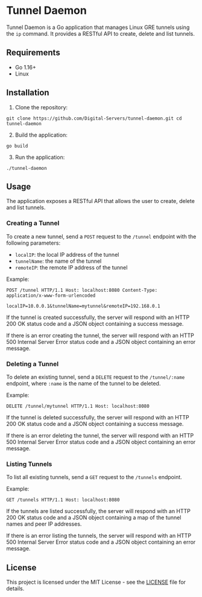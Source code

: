 # Tunnel Daemon

Tunnel Daemon is a Go application that manages Linux GRE tunnels using the `ip` command. It provides a RESTful API to create, delete and list tunnels.

## Requirements

- Go 1.16+
- Linux

## Installation

1. Clone the repository:

`git clone https://github.com/Digital-Servers/tunnel-daemon.git
cd tunnel-daemon`

2. Build the application:

`go build`

3. Run the application:

`./tunnel-daemon`

## Usage

The application exposes a RESTful API that allows the user to create, delete and list tunnels.

### Creating a Tunnel

To create a new tunnel, send a `POST` request to the `/tunnel` endpoint with the following parameters:

- `localIP`: the local IP address of the tunnel
- `tunnelName`: the name of the tunnel
- `remoteIP`: the remote IP address of the tunnel

Example:

`POST /tunnel HTTP/1.1
Host: localhost:8080
Content-Type: application/x-www-form-urlencoded`

`localIP=10.0.0.1&tunnelName=mytunnel&remoteIP=192.168.0.1`

If the tunnel is created successfully, the server will respond with an HTTP 200 OK status code and a JSON object containing a success message.

If there is an error creating the tunnel, the server will respond with an HTTP 500 Internal Server Error status code and a JSON object containing an error message.

### Deleting a Tunnel

To delete an existing tunnel, send a `DELETE` request to the `/tunnel/:name` endpoint, where `:name` is the name of the tunnel to be deleted.

Example:

`DELETE /tunnel/mytunnel HTTP/1.1
Host: localhost:8080`

If the tunnel is deleted successfully, the server will respond with an HTTP 200 OK status code and a JSON object containing a success message.

If there is an error deleting the tunnel, the server will respond with an HTTP 500 Internal Server Error status code and a JSON object containing an error message.

### Listing Tunnels

To list all existing tunnels, send a `GET` request to the `/tunnels` endpoint.

Example:

`GET /tunnels HTTP/1.1
Host: localhost:8080`

If the tunnels are listed successfully, the server will respond with an HTTP 200 OK status code and a JSON object containing a map of the tunnel names and peer IP addresses.

If there is an error listing the tunnels, the server will respond with an HTTP 500 Internal Server Error status code and a JSON object containing an error message.

## License

This project is licensed under the MIT License - see the [LICENSE](LICENSE) file for details.
